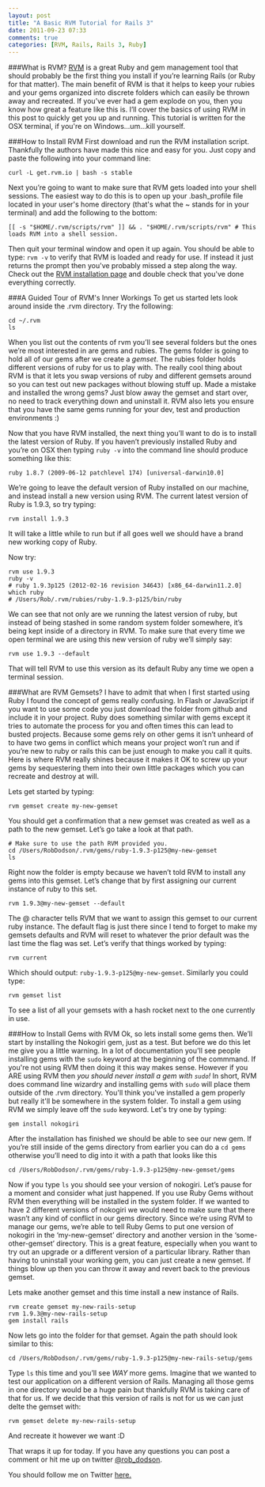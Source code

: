 ```yaml
---
layout: post
title: "A Basic RVM Tutorial for Rails 3"
date: 2011-09-23 07:33
comments: true
categories: [RVM, Rails, Rails 3, Ruby]
---
```


###What is RVM?
[RVM](https://rvm.io//) is a great Ruby and gem management tool that should probably be the first thing you install if you’re learning Rails (or Ruby for that matter). The main benefit of RVM is that it helps to keep your rubies and your gems organized into discrete folders which can easily be thrown away and recreated. If you’ve ever had a gem explode on you, then you know how great a feature like this is. I’ll cover the basics of using RVM in this post to quickly get you up and running. This tutorial is written for the OSX terminal, if you're on Windows...um...kill yourself.

###How to Install RVM
First download and run the RVM installation script. Thankfully the authors have made this nice and easy for you. Just copy and paste the following into your command line:

```
curl -L get.rvm.io | bash -s stable
```

Next you’re going to want to make sure that RVM gets loaded into your shell sessions. The easiest way to do this is to open up your .bash_profile file located in your user's home directory (that's what the ~ stands for in your terminal) and add the following to the bottom:

```
[[ -s "$HOME/.rvm/scripts/rvm" ]] && . "$HOME/.rvm/scripts/rvm" # This loads RVM into a shell session.
```

Then quit your terminal window and open it up again. You should be able to type: `rvm -v` to verify that RVM is loaded and ready for use. If instead it just returns the prompt then you've probably missed a step along the way. Check out the [RVM installation page](https://rvm.io/rvm/install/) and double check that you've done everything correctly.

###A Guided Tour of RVM's Inner Workings
To get us started lets look around inside the .rvm directory. Try the following:

```
cd ~/.rvm
ls
```

When you list out the contents of rvm you’ll see several folders but the ones we’re most interested in are gems and rubies. The gems folder is going to hold all of our gems after we create a *gemset*. The rubies folder holds different versions of ruby for us to play with. The really cool thing about RVM is that it lets you swap versions of ruby and different gemsets around so you can test out new packages without blowing stuff up. Made a mistake and installed the wrong gems? Just blow away the gemset and start over, no need to track everything down and uninstall it. RVM also lets you ensure that you have the same gems running for your dev, test and production environments :)

Now that you have RVM installed, the next thing you’ll want to do is to install the latest version of Ruby. If you haven’t previously installed Ruby and you’re on OSX then typing `ruby -v` into the command line should produce something like this:

`ruby 1.8.7 (2009-06-12 patchlevel 174) [universal-darwin10.0]`

We’re going to leave the default version of Ruby installed on our machine, and instead install a new version using RVM. The current latest version of Ruby is 1.9.3, so try typing:

```
rvm install 1.9.3
```

It will take a little while to run but if all goes well we should have a brand new working copy of Ruby.

Now try:

```
rvm use 1.9.3
ruby -v
# ruby 1.9.3p125 (2012-02-16 revision 34643) [x86_64-darwin11.2.0]
which ruby
# /Users/Rob/.rvm/rubies/ruby-1.9.3-p125/bin/ruby
```

We can see that not only are we running the latest version of ruby, but instead of being stashed in some random system folder somewhere, it’s being kept inside of a directory in RVM. To make sure that every time we open terminal we are using this new version of ruby we’ll simply say:

```
rvm use 1.9.3 --default
```

That will tell RVM to use this version as its default Ruby any time we open a terminal session.

###What are RVM Gemsets?
I have to admit that when I first started using Ruby I found the concept of gems really confusing. In Flash or JavaScript if you want to use some code you just download the folder from github and include it in your project. Ruby does something similar with gems except it tries to automate the process for you and often times this can lead to busted projects. Because some gems rely on other gems it isn’t unheard of to have two gems in conflict which means your project won’t run and if you’re new to ruby or rails this can be just enough to make you call it quits. Here is where RVM really shines because it makes it OK to screw up your gems by sequestering them into their own little packages which you can recreate and destroy at will.

Lets get started by typing:

```
rvm gemset create my-new-gemset
```

You should get a confirmation that a new gemset was created as well as a path to the new gemset. Let’s go take a look at that path.

```
# Make sure to use the path RVM provided you.
cd /Users/RobDodson/.rvm/gems/ruby-1.9.3-p125@my-new-gemset
ls
```

Right now the folder is empty because we haven’t told RVM to install any gems into this gemset. Let’s change that by first assigning our current instance of ruby to this set.

```
rvm 1.9.3@my-new-gemset --default
```

The @ character tells RVM that we want to assign this gemset to our current ruby instance. The default flag is just there since I tend to forget to make my gemsets defaults and RVM will reset to whatever the prior default was the last time the flag was set. Let’s verify that things worked by typing:

```
rvm current
```

Which should output: `ruby-1.9.3-p125@my-new-gemset`. Similarly you could type:

```
rvm gemset list
```

To see a list of all your gemsets with a hash rocket next to the one currently in use.

###How to Install Gems with RVM
Ok, so lets install some gems then. We’ll start by installing the Nokogiri gem, just as a test. But before we do this let me give you a little warning. In a lot of documentation you'll see people installing gems with the `sudo` keyword at the beginning of the commmand. If you're not using RVM then doing it this way makes sense. However if you ARE using RVM then *you should never install a gem with `sudo`!* In short, RVM does command line wizardry and installing gems with `sudo` will place them outside of the .rvm directory. You'll think you've installed a gem properly but really it'll be somewhere in the system folder. To install a gem using RVM we simply leave off the `sudo` keyword. Let's try one by typing:

```
gem install nokogiri
```

After the installation has finished we should be able to see our new gem. If you’re still inside of the gems directory from earlier you can do a `cd gems`
otherwise you’ll need to dig into it with a path that looks like this

`cd /Users/RobDodson/.rvm/gems/ruby-1.9.3-p125@my-new-gemset/gems`

Now if you type `ls` you should see your version of nokogiri. Let’s pause for a moment and consider what just happened. If you use Ruby Gems without RVM then everything will be installed in the system folder. If we wanted to have 2 different versions of nokogiri we would need to make sure that there wasn’t any kind of conflict in our gems directory. Since we’re using RVM to manage our gems, we’re able to tell Ruby Gems to put one version of nokogiri in the ‘my-new-gemset’ directory and another version in the ‘some-other-gemset’ directory. This is a great feature, especially when you want to try out an upgrade or a different version of a particular library. Rather than having to uninstall your working gem, you can just create a new gemset. If things blow up then you can throw it away and revert back to the previous gemset.

Lets make another gemset and this time install a new instance of Rails.

```
rvm create gemset my-new-rails-setup
rvm 1.9.3@my-new-rails-setup
gem install rails
```

Now lets go into the folder for that gemset. Again the path should look similar to this:

`cd /Users/RobDodson/.rvm/gems/ruby-1.9.3-p125@my-new-rails-setup/gems`

Type `ls` this time and you’ll see *WAY* more gems. Imagine that we wanted to test our application on a different version of Rails. Managing all those gems in one directory would be a huge pain but thankfully RVM is taking care of that for us. If we decide that this version of rails is not for us we can just delte the gemset with:

```
rvm gemset delete my-new-rails-setup
```

And recreate it however we want :D

That wraps it up for today. If you have any questions you can post a comment or hit me up on twitter [@rob_dodson](http://twitter.com/robdodson).

You should follow me on Twitter [here.](http://twitter.com/rob_dodson)
